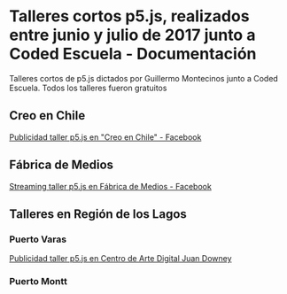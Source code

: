 # Talleres cortos p5.js, realizados entre junio y julio de 2017 junto a Coded Escuela - Documentación
Talleres cortos de p5.js dictados por Guillermo Montecinos junto a Coded Escuela. Todos los talleres fueron gratuitos

## Creo en Chile
[Publicidad taller p5.js en "Creo en Chile" - Facebook](https://web.facebook.com/creoenchile/videos/1245591422236560/)

## Fábrica de Medios
[Streaming taller p5.js en Fábrica de Medios - Facebook](https://web.facebook.com/codedEscuela/videos/1574839619214899/UzpfSTExMjgxOTkyNDM4Nzg5NDE6MTU3NTk1NjIxNTc2OTkwNg/)

## Talleres en Región de los Lagos

### Puerto Varas

[Publicidad taller p5.js en Centro de Arte Digital Juan Downey](http://cadjd.org/2017/05/08/taller-ps5-js/)

### Puerto Montt 
